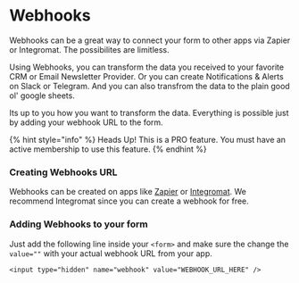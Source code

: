 # Webhooks

Webhooks can be a great way to connect your form to other apps via Zapier or Integromat. The possibilites are limitless. 

Using Webhooks, you can transform the data you received to your favorite CRM or Email Newsletter Provider. Or you can create Notifications & Alerts on Slack or Telegram. And you can also transfrom the data to the plain good ol' google sheets. 

Its up to you how you want to transform the data. Everything is possible just by adding your webhook URL to the form. 

{% hint style="info" %}
Heads Up! This is a PRO feature. You must have an active membership to use this feature.
{% endhint %}

### Creating Webhooks URL

Webhooks can be created on apps like [Zapier](https://zapier.com/) or [Integromat](https://www.integromat.com/). We recommend Integromat since you can create a webhook for free. 

### Adding Webhooks to your form

Just add the following line inside your `<form>` and make sure the change the `value=""` with your actual webhook URL from your app. 

```markup
<input type="hidden" name="webhook" value="WEBHOOK_URL_HERE" />
```

